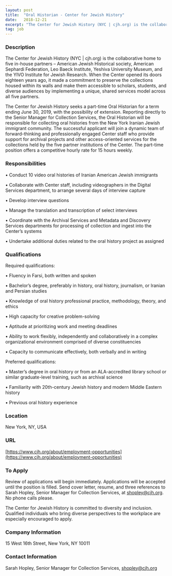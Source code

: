 ```yaml
---
layout: post
title:  "Oral Historian - Center for Jewish History"
date:   2018-12-21
excerpt: "The Center for Jewish History (NYC | cjh.org) is the collaborative home to five in-house partners – American Jewish Historical society, American Sephardi Federation, Leo Baeck Institute, Yeshiva University Museum, and the YIVO Institute for Jewish Research. When the Center opened its doors eighteen years ago, it made a commitment..."
tag: job
---
```


### Description   

The Center for Jewish History (NYC | cjh.org) is the collaborative home to five in-house partners – American Jewish Historical society, American Sephardi Federation, Leo Baeck Institute, Yeshiva University Museum, and the YIVO Institute for Jewish Research. When the Center opened its doors eighteen years ago, it made a commitment to preserve the collections housed within its walls and make them accessible to scholars, students, and diverse audiences by implementing a unique, shared services model across all five partners.

The Center for Jewish History seeks a part-time Oral Historian for a term ending June 30, 2019, with the possibility of extension.  Reporting directly to the Senior Manager for Collection Services, the Oral Historian will be responsible for collecting oral histories from the New York Iranian Jewish immigrant community.  The successful applicant will join a dynamic team of forward-thinking and professionally engaged Center staff who provide support for archival projects and other access-oriented services for the collections held by the five partner institutions of the Center. The part-time position offers a competitive hourly rate for 15 hours weekly. 



### Responsibilities   


• 	Conduct 10 video oral histories of Iranian American Jewish immigrants 

• 	Collaborate with Center staff, including videographers in the Digital Services department, to arrange several days of interview capture

• 	Develop interview questions

• 	Manage the translation and transcription of select interviews

• 	Coordinate with the Archival Services and Metadata and Discovery Services departments for processing of collection and ingest into the Center’s systems

• 	Undertake additional duties related to the oral history project as assigned




### Qualifications   

Required qualifications:


• 	Fluency in Farsi, both written and spoken

• 	Bachelor’s degree, preferably in history, oral history, journalism, or Iranian and Persian studies

• 	Knowledge of oral history professional practice, methodology, theory, and ethics

• 	High capacity for creative problem-solving

• 	Aptitude at prioritizing work and meeting deadlines

• 	Ability to work flexibly, independently and collaboratively in a complex organizational environment comprised of diverse constituencies

• 	Capacity to communicate effectively, both verbally and in writing

Preferred qualifications:


• 	Master’s degree in oral history or from an ALA-accredited library school or similar graduate-level training, such as archival science

• 	Familiarity with 20th-century Jewish history and modern Middle Eastern history 

• 	Previous oral history experience






### Location   

New York, NY, USA


### URL   

[https://www.cjh.org/about/employment-opportunities](https://www.cjh.org/about/employment-opportunities)

### To Apply   

Review of applications will begin immediately.  Applications will be accepted until the position is filled.  Send cover letter, resume, and three references to Sarah Hopley, Senior Manager for Collection Services, at shopley@cjh.org.  No phone calls please.

The Center for Jewish History is committed to diversity and inclusion. Qualified individuals who bring diverse perspectives to the workplace are especially encouraged to apply.



### Company Information   

15 West 16th Street, New York, NY 10011


### Contact Information   

Sarah Hopley, Senior Manager for Collection Services, shopley@cjh.org

